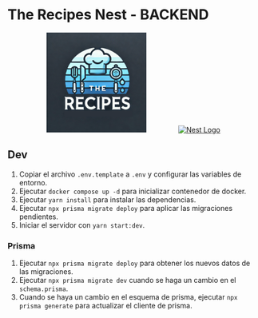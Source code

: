 # The Recipes Nest - BACKEND

<p align="center">
  <a href="#" target="blank"><img src="./public/android-chrome-512x512.png" width="200" style="margin: 0 30px" alt="The Recipes Logo" /></a>
  <a href="http://nestjs.com/" target="blank"><img src="https://nestjs.com/img/logo-small.svg" width="200" alt="Nest Logo" style="margin: 0 30px" /></a>
</p>

## Dev

1. Copiar el archivo `.env.template` a `.env` y configurar las variables de entorno.
2. Ejecutar `docker compose up -d` para inicializar contenedor de docker.
3. Ejecutar `yarn install` para instalar las dependencias.
4. Ejecutar `npx prisma migrate deploy` para aplicar las migraciones pendientes.
5. Iniciar el servidor con `yarn start:dev`.

### Prisma

1. Ejecutar `npx prisma migrate deploy` para obtener los nuevos datos de las migraciones.
2. Ejecutar `npx prisma migrate dev` cuando se haga un cambio en el `schema.prisma`.
3. Cuando se haya un cambio en el esquema de prisma, ejecutar `npx prisma generate` para actualizar el cliente de prisma.
